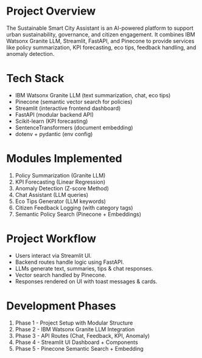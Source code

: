 # Project Overview
The Sustainable Smart City Assistant is an AI-powered platform to support urban sustainability,
governance, and citizen engagement. It combines IBM Watsonx Granite LLM, Streamlit, FastAPI,
and Pinecone to provide services like policy summarization, KPI forecasting, eco tips, feedback
handling, and anomaly detection.

# Tech Stack
- IBM Watsonx Granite LLM (text summarization, chat, eco tips)
- Pinecone (semantic vector search for policies)
- Streamlit (interactive frontend dashboard)
- FastAPI (modular backend API)
- Scikit-learn (KPI forecasting)
- SentenceTransformers (document embedding)
- dotenv + pydantic (env config)

# Modules Implemented
1. Policy Summarization (Granite LLM)
2. KPI Forecasting (Linear Regression)
3. Anomaly Detection (Z-score Method)
4. Chat Assistant (LLM queries)
5. Eco Tips Generator (LLM keywords)
6. Citizen Feedback Logging (with category tags)
7. Semantic Policy Search (Pinecone + Embeddings)

# Project Workflow
- Users interact via Streamlit UI.
- Backend routes handle logic using FastAPI.
- LLMs generate text, summaries, tips & chat responses.
- Vector search handled by Pinecone.
- Responses rendered on UI with toast messages & cards.

# Development Phases
1. Phase 1 - Project Setup with Modular Structure
2. Phase 2 - IBM Watsonx Granite LLM Integration
3. Phase 3 - API Routes (Chat, Feedback, KPI, Anomaly)
4. Phase 4 - Streamlit UI Dashboard + Components
5. Phase 5 - Pinecone Semantic Search + Embedding